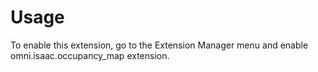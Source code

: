 # Usage

To enable this extension, go to the Extension Manager menu and enable omni.isaac.occupancy_map extension.

